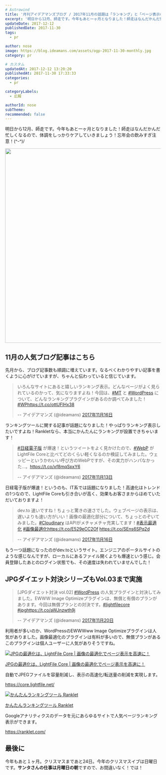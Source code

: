```yaml
---
# Astrowind
title: '月刊アイデアマンズブログ / 2017年11月の話題は「ランキング」と「ページ表示の高速化」'
excerpt: '明日から12月、師走です。今年もあと一ヶ月となりました！師走はなんだかんだ忙しく...'
updateDate: 2017-12-12
publishedDate: 2017-11-30
tags: 
  - pr

author: nose
image: https://blog.ideamans.com/assets/ogp-2017-11-30-monthly.jpg
category: pr

# カスタム
updatedAt: 2017-12-12 13:20:20
publishedAt: 2017-11-30 17:33:33
categories: 
  - pr

categoryLabels: 
  - 広報

authorId: nose
subTheme: 
recommended: false
---
```


<p>明日から12月、師走です。今年もあと一ヶ月となりました！師走はなんだかんだ忙しくなるので、体調をしっかりケアしていきましょう！忘年会の飲みすぎ注意！(^-^)/</p>
<p><img alt="ogp-2017-11-30-monthly.jpg" src="https://blog.ideamans.com/assets/ogp-2017-11-30-monthly.jpg" class="mt-image-center" style="text-align: center; display: block; margin: 0 auto 20px;" width="1200" height="630"></p>
<p> </p>
<h2>11月の人気ブログ記事はこちら</h2>
<p>先月から、ブログ記事数も順調に増えています。なるべくわかりやすい記事を書くように心がけていますが、ちゃんと伝わっていると信じています。</p>
<blockquote class="twitter-tweet" data-lang="ja">
<p dir="ltr" lang="ja">いろんなサイトにあると嬉しいランキング表示。どんなページがよく見られているのかって、気になりますよね！今回は、<a href="https://twitter.com/hashtag/MT?src=hash&amp;ref_src=twsrc%5Etfw">#MT</a> と <a href="https://twitter.com/hashtag/WordPress?src=hash&amp;ref_src=twsrc%5Etfw">#WordPress</a> について、どんなランキングプラグインがあるのか調べてみました！<a href="https://twitter.com/hashtag/WP?src=hash&amp;ref_src=twsrc%5Etfw">#WP</a><a href="https://t.co/ottUFlHx38">https://t.co/ottUFlHx38</a></p>
-- アイデアマンズ (@ideamans) <a href="https://twitter.com/ideamans/status/930960267823009792?ref_src=twsrc%5Etfw">2017年11月16日</a></blockquote>
<p>
<script async="" src="https://platform.twitter.com/widgets.js" charset="utf-8" type="text/javascript"></script>
</p>
<p>ランキングツールに関する記事が話題になりました！やっぱりランキング表示したいですよね！Rankletなら、本当にかんたんにランキングが設置できちゃいます！</p>
<blockquote class="twitter-tweet" data-lang="ja">
<p dir="ltr" lang="ja"><a href="https://twitter.com/hashtag/%E6%97%A5%E7%B5%8C%E9%9B%BB%E5%AD%90%E7%89%88?src=hash&amp;ref_src=twsrc%5Etfw">#日経電子版</a> が爆速！というツイートをよく見かけたので、<a href="https://twitter.com/hashtag/WebP?src=hash&amp;ref_src=twsrc%5Etfw">#WebP</a> がLightFile Coreと比べてどのくらい軽くなるのか検証してみました。ウェッピーというかわいい呼び方のWebPですが、その実力がハンパなかった...。<a href="https://t.co/xf8mqSpxY6">https://t.co/xf8mqSpxY6</a></p>
-- アイデアマンズ (@ideamans) <a href="https://twitter.com/ideamans/status/929960254518984704?ref_src=twsrc%5Etfw">2017年11月13日</a></blockquote>
<script async="" src="https://platform.twitter.com/widgets.js" charset="utf-8" type="text/javascript"></script>
<p>日経電子版が爆速！というのも、IT系では話題になりました！高速化はトレンドの1つなので、LightFile Coreも引き合いが高く、効果もお客さまからほめていただいておりますよ！</p>
<blockquote class="twitter-tweet" data-lang="ja">
<p dir="ltr" lang="ja">dev.to 速いですね！ちょっと驚きの速さでした。ウェブページの表示は、遅いよりも速い方がいい！画像の最適化部分について、ちょっとのぞいてみました。<a href="https://twitter.com/hashtag/Cloudinary?src=hash&amp;ref_src=twsrc%5Etfw">#Cloudinary</a> はAPIがメチャメチャ充実してます！<a href="https://twitter.com/hashtag/%E8%A1%A8%E7%A4%BA%E6%9C%80%E9%81%A9%E5%8C%96?src=hash&amp;ref_src=twsrc%5Etfw">#表示最適化</a> <a href="https://twitter.com/hashtag/%E7%94%BB%E5%83%8F%E6%9C%80%E9%81%A9%E5%8C%96?src=hash&amp;ref_src=twsrc%5Etfw">#画像最適化</a><a href="https://t.co/E529eCC2Of">https://t.co/E529eCC2Of</a> <a href="https://t.co/SEns6SPq2d">https://t.co/SEns6SPq2d</a></p>
-- アイデアマンズ (@ideamans) <a href="https://twitter.com/ideamans/status/931000548538458112?ref_src=twsrc%5Etfw">2017年11月16日</a></blockquote>
<script async="" src="https://platform.twitter.com/widgets.js" charset="utf-8" type="text/javascript"></script>
<p>もう一つ話題になったのがdev.toというサイト。エンジニアのポータルサイトのような感じなんですが、ローカルにあるファイル開くよりも爆速という感じ。会員登録したあとのログイン状態でも、その速度は失われていませんでした！</p>
<p> </p>
<h2>JPGダイエット対決シリーズもVol.03まで実施</h2>
<blockquote class="twitter-tweet" data-lang="ja">
<p dir="ltr" lang="ja">[JPGダイエット対決 vol.02] <a href="https://twitter.com/hashtag/WordPress?src=hash&amp;ref_src=twsrc%5Etfw">#WordPress</a> の人気プラグインと対決してみました。EWWW Image Optimizeプラグインは、無償と有償のプランがあります。今回は無償プランとの対決です。<a href="https://twitter.com/hashtag/lightfilecore?src=hash&amp;ref_src=twsrc%5Etfw">#lightfilecore</a> <a href="https://twitter.com/hashtag/jpg?src=hash&amp;ref_src=twsrc%5Etfw">#jpg</a><a href="https://t.co/aWJnzwth9j">https://t.co/aWJnzwth9j</a></p>
-- アイデアマンズ (@ideamans) <a href="https://twitter.com/ideamans/status/932435743892541440?ref_src=twsrc%5Etfw">2017年11月20日</a></blockquote>
<script async="" src="https://platform.twitter.com/widgets.js" charset="utf-8" type="text/javascript"></script>
<p>利用者が多いのか、WordPressのEWWWww Image Optimizeプラグインは人気がありました。画像最適化のプラグインは有料が多いので、無償プランがあるこのプラグインは個人ユーザーに人気がありそうですね。</p>
<div class="serviceBox">
<div class="serviceImage"><a href="https://core.lightfile.net/" target="_blank" onclick="ga('send','event','blog_servicelink','service-click','lightfilecore',,{'nonInteraction':1});"><img src="https://blog.ideamans.com/assets/service-lfc.jpg" alt="JPGの最適化は、LightFile Core | 画像の最適化でページ表示を高速に！"></a></div>
<div class="serviceText">
<p class="serviceTitle"><a href="https://core.lightfile.net/" target="_blank" onclick="ga('send','event','blog_servicelink','service-click','lightfilecore',,{'nonInteraction':1});">JPGの最適化は、LightFile Core | 画像の最適化でページ表示を高速に！</a></p>
<p class="serviceDesc">自動でJPEGファイルを容量削減し、表示の高速化/転送量の削減を実現します。</p>
<p class="serviceLink"><a href="https://core.lightfile.net/" target="_blank" onclick="ga('send','event','blog_servicelink','service-click','lightfilecore',,{'nonInteraction':1});">https://core.lightfile.net/</a></p>
</div>
</div>
<div class="serviceBox">
<div class="serviceImage"><a href="https://ranklet.com/" target="_blank" onclick="ga('send','event','blog_servicelink','service-click','ranklet',,{'nonInteraction':1});"><img src="https://blog.ideamans.com/assets/service-ranklet.jpg" alt="かんたんランキングツール Ranklet"></a></div>
<div class="serviceText">
<p class="serviceTitle"><a href="https://ranklet.com/" target="_blank" onclick="ga('send','event','blog_servicelink','service-click','ranklet',,{'nonInteraction':1});">かんたんランキングツール Ranklet</a></p>
<p class="serviceDesc">Googleアナリティクスのデータを元にあらゆるサイトで人気ページランキング表示ができます。</p>
<p class="serviceLink"><a href="https://ranklet.com/" target="_blank" onclick="ga('send','event','blog_servicelink','service-click','ranklet',,{'nonInteraction':1});">https://ranklet.com/</a></p>
</div>
</div>
<h2>最後に</h2>
<p>今年もあと１ヶ月。クリスマスまであと24日。今年のクリスマスイブは日曜日です。<strong>サンタさんの仕事は月曜日の朝</strong>ですので、お間違いなく！では！</p>
<p> </p>
